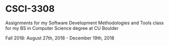 # CSCI-3308

Assignments for my Software Development Methodologies and Tools class for my BS in Computer Science degree at CU Boulder

Fall 2018: August 27th, 2018 - December 19th, 2018
